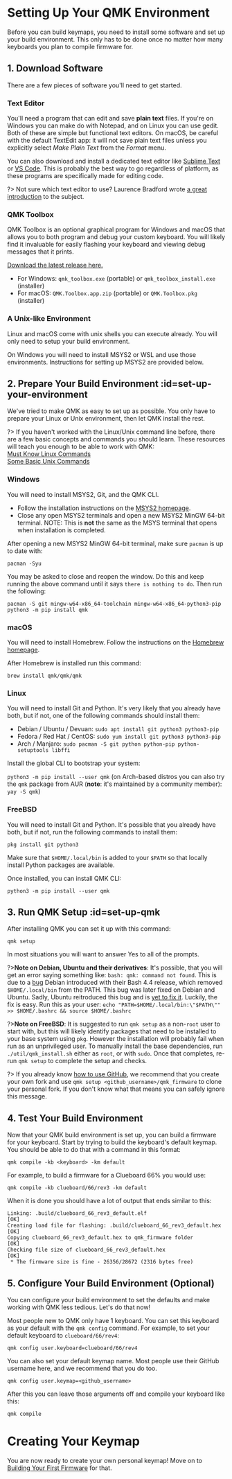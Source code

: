 # Setting Up Your QMK Environment

Before you can build keymaps, you need to install some software and set up your build environment. This only has to be done once no matter how many keyboards you plan to compile firmware for.

## 1. Download Software

There are a few pieces of software you'll need to get started.

### Text Editor

You'll need a program that can edit and save **plain text** files. If you're on Windows you can make do with Notepad, and on Linux you can use gedit. Both of these are simple but functional text editors. On macOS, be careful with the default TextEdit app: it will not save plain text files unless you explicitly select _Make Plain Text_ from the _Format_ menu.

You can also download and install a dedicated text editor like [Sublime Text](https://www.sublimetext.com/) or [VS Code](https://code.visualstudio.com/). This is probably the best way to go regardless of platform, as these programs are specifically made for editing code.

?> Not sure which text editor to use? Laurence Bradford wrote [a great introduction](https://learntocodewith.me/programming/basics/text-editors/) to the subject.

### QMK Toolbox

QMK Toolbox is an optional graphical program for Windows and macOS that allows you to both program and debug your custom keyboard. You will likely find it invaluable for easily flashing your keyboard and viewing debug messages that it prints.

[Download the latest release here.](https://github.com/qmk/qmk_toolbox/releases/latest)

* For Windows: `qmk_toolbox.exe` (portable) or `qmk_toolbox_install.exe` (installer)
* For macOS: `QMK.Toolbox.app.zip` (portable) or `QMK.Toolbox.pkg` (installer)

### A Unix-like Environment

Linux and macOS come with unix shells you can execute already. You will only need to setup your build environment.

On Windows you will need to install MSYS2 or WSL and use those environments. Instructions for setting up MSYS2 are provided below.

## 2. Prepare Your Build Environment :id=set-up-your-environment

We've tried to make QMK as easy to set up as possible. You only have to prepare your Linux or Unix environment, then let QMK install the rest.

?> If you haven't worked with the Linux/Unix command line before, there are a few basic concepts and commands you should learn. These resources will teach you enough to be able to work with QMK:<br>
[Must Know Linux Commands](https://www.guru99.com/must-know-linux-commands.html)<br>
[Some Basic Unix Commands](https://www.tjhsst.edu/~dhyatt/superap/unixcmd.html)

### Windows

You will need to install MSYS2, Git, and the QMK CLI.

* Follow the installation instructions on the [MSYS2 homepage](http://www.msys2.org).
* Close any open MSYS2 terminals and open a new MSYS2 MinGW 64-bit terminal. NOTE: This is **not** the same as the MSYS terminal that opens when installation is completed.

After opening a new MSYS2 MinGW 64-bit terminal, make sure `pacman` is up to date with:

    pacman -Syu

You may be asked to close and reopen the window. Do this and keep running the above command until it says `there is nothing to do`. Then run the following:

    pacman -S git mingw-w64-x86_64-toolchain mingw-w64-x86_64-python3-pip
    python3 -m pip install qmk

### macOS

You will need to install Homebrew. Follow the instructions on the [Homebrew homepage](https://brew.sh).

After Homebrew is installed run this command:

    brew install qmk/qmk/qmk

### Linux

You will need to install Git and Python. It's very likely that you already have both, but if not, one of the following commands should install them:

* Debian / Ubuntu / Devuan: `sudo apt install git python3 python3-pip`
* Fedora / Red Hat / CentOS: `sudo yum install git python3 python3-pip`
* Arch / Manjaro: `sudo pacman -S git python python-pip python-setuptools libffi`

Install the global CLI to bootstrap your system:

`python3 -m pip install --user qmk` (on Arch-based distros you can also try the `qmk` package from AUR (**note**: it's maintained by a community member): `yay -S qmk`)

### FreeBSD

You will need to install Git and Python. It's possible that you already have both, but if not, run the following commands to install them:

    pkg install git python3

Make sure that `$HOME/.local/bin` is added to your `$PATH` so that locally install Python packages are available.

Once installed, you can install QMK CLI:

    python3 -m pip install --user qmk

## 3. Run QMK Setup :id=set-up-qmk

After installing QMK you can set it up with this command:

    qmk setup

In most situations you will want to answer Yes to all of the prompts.

?>**Note on Debian, Ubuntu and their derivatives**:
It's possible, that you will get an error saying something like: `bash: qmk: command not found`.
This is due to a [bug](https://bugs.debian.org/cgi-bin/bugreport.cgi?bug=839155) Debian introduced with their Bash 4.4 release, which removed `$HOME/.local/bin` from the PATH. This bug was later fixed on Debian and Ubuntu.
Sadly, Ubuntu reitroduced this bug and is [yet to fix it](https://bugs.launchpad.net/ubuntu/+source/bash/+bug/1588562).
Luckily, the fix is easy. Run this as your user: `echo "PATH=$HOME/.local/bin:\"$PATH\"" >> $HOME/.bashrc && source $HOME/.bashrc`

?>**Note on FreeBSD**:
It is suggested to run `qmk setup` as a non-`root` user to start with, but this will likely identify packages that need to be installed to your
base system using `pkg`. However the installation will probably fail when run as an unprivileged user.
To manually install the base dependencies, run `./util/qmk_install.sh` either as `root`, or with `sudo`.
Once that completes, re-run `qmk setup` to complete the setup and checks.

?> If you already know [how to use GitHub](getting_started_github.md), we recommend that you create your own fork and use `qmk setup <github_username>/qmk_firmware` to clone your personal fork. If you don't know what that means you can safely ignore this message.

## 4. Test Your Build Environment

Now that your QMK build environment is set up, you can build a firmware for your keyboard. Start by trying to build the keyboard's default keymap. You should be able to do that with a command in this format:

    qmk compile -kb <keyboard> -km default

For example, to build a firmware for a Clueboard 66% you would use:

    qmk compile -kb clueboard/66/rev3 -km default

When it is done you should have a lot of output that ends similar to this:

```
Linking: .build/clueboard_66_rev3_default.elf                                                       [OK]
Creating load file for flashing: .build/clueboard_66_rev3_default.hex                               [OK]
Copying clueboard_66_rev3_default.hex to qmk_firmware folder                                        [OK]
Checking file size of clueboard_66_rev3_default.hex                                                 [OK]
 * The firmware size is fine - 26356/28672 (2316 bytes free)
```

## 5. Configure Your Build Environment (Optional)

You can configure your build environment to set the defaults and make working with QMK less tedious. Let's do that now!

Most people new to QMK only have 1 keyboard. You can set this keyboard as your default with the `qmk config` command. For example, to set your default keyboard to `clueboard/66/rev4`:

    qmk config user.keyboard=clueboard/66/rev4

You can also set your default keymap name. Most people use their GitHub username here, and we recommend that you do too.

    qmk config user.keymap=<github_username>

After this you can leave those arguments off and compile your keyboard like this:

    qmk compile

# Creating Your Keymap

You are now ready to create your own personal keymap! Move on to [Building Your First Firmware](newbs_building_firmware.md) for that.
